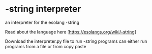 # -string interpreter
an interpreter for the esolang -string

Read about the language here [https://esolangs.org/wiki/-string]

Download the interpreter.py file to run -string programs
can either run programs from a file or from copy paste

